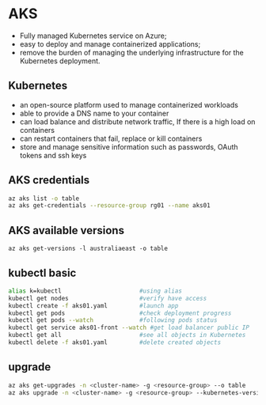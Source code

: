 # AKS

- Fully managed Kubernetes service on Azure;
- easy to deploy and manage containerized applications;
- remove the burden of managing the underlying infrastructure for the Kubernetes deployment.

## Kubernetes
  * an open-source platform used to manage containerized workloads
  * able to provide a DNS name to your container
  * can load balance and distribute network traffic, If there is a high load on containers
  * can restart containers that fail, replace or kill containers
  * store and manage sensitive information such as passwords, OAuth tokens and ssh keys

## AKS credentials
```sh
az aks list -o table
az aks get-credentials --resource-group rg01 --name aks01
```

## AKS available versions
```
az aks get-versions -l australiaeast -o table
```

## kubectl basic
```sh
alias k=kubectl                      #using alias
kubectl get nodes                    #verify have access
kubectl create -f aks01.yaml         #launch app
kubectl get pods                     #check deployment progress
kubectl get pods --watch             #following pods status
kubectl get service aks01-front --watch #get load balancer public IP
kubectl get all                      #see all objects in Kubernetes
kubectl delete -f aks01.yaml         #delete created objects
```

## upgrade
```sh
az aks get-upgrades -n <cluster-name> -g <resource-group> --o table                #list available versions
az aks upgrade -n <cluster-name> -g <resource-group> --kubernetes-version  1.25.5  #upgrade
```
